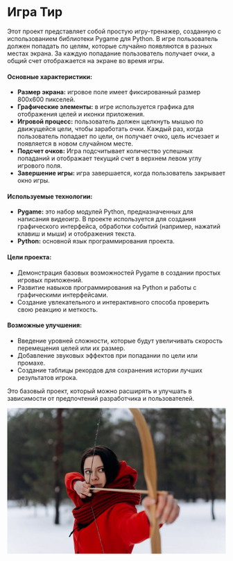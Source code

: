 # Игра Тир

Этот проект представляет собой простую игру-тренажер, созданную с использованием библиотеки Pygame для Python. В игре пользователь должен попадать по целям, которые случайно появляются в разных местах экрана. За каждую попадание пользователь получает очки, а общий счет отображается на экране во время игры.

#### Основные характеристики:
- **Размер экрана:** игровое поле имеет фиксированный размер 800x600 пикселей.
- **Графические элементы:** в игре используется графика для отображения целей и иконки приложения.
- **Игровой процесс:** пользователь должен щелкнуть мышью по движущейся цели, чтобы заработать очки. Каждый раз, когда пользователь попадает по цели, он получает очко, цель исчезает и появляется в новом случайном месте.
- **Подсчет очков:** Игра подсчитывает количество успешных попаданий и отображает текущий счет в верхнем левом углу игрового поля.
- **Завершение игры:** игра завершается, когда пользователь закрывает окно игры.

#### Используемые технологии:
- **Pygame:** это набор модулей Python, предназначенных для написания видеоигр. В проекте используется для создания графического интерфейса, обработки событий (например, нажатий клавиш и мыши) и отображения текста.
- **Python:** основной язык программирования проекта.

#### Цели проекта:
- Демонстрация базовых возможностей Pygame в создании простых игровых приложений.
- Развитие навыков программирования на Python и работы с графическими интерфейсами.
- Создание увлекательного и интерактивного способа проверить свою реакцию и меткость.

#### Возможные улучшения:
- Введение уровней сложности, которые будут увеличивать скорость перемещения целей или их размер.
- Добавление звуковых эффектов при попадании по цели или промахе.
- Создание таблицы рекордов для сохранения истории лучших результатов игрока.

Это базовый проект, который можно расширять и улучшать в зависимости от предпочтений разработчика и пользователей.

![pexels-mikhail-nilov-6620577.jpg](img%2Fpexels-mikhail-nilov-6620577.jpg)